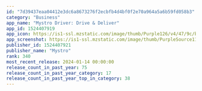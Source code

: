 ```yaml
---
id: "7d39437eaa04412e3dc6a8673276f2ecbfb4d4bf0f2e70a964a5a6b59fd058b3"
category: "Business"
app_name: "Mystro Driver: Drive & Deliver"
app_id: 1524407919
app_icon: https://is1-ssl.mzstatic.com/image/thumb/Purple126/v4/47/9c/b7/479cb7d8-8afc-508a-287c-a349fa005aaf/AppIcon-1x_U007emarketing-0-7-0-85-220.png/1024x1024bb.png
app_screenshot: https://is1-ssl.mzstatic.com/image/thumb/PurpleSource116/v4/85/f3/b8/85f3b8b5-0fd9-3888-d27d-309108b4cad5/244abec3-b4a3-4162-a8ef-88fe68a94284_output-8.jpg/1242x2688bb.png
publisher_id: 1524407921
publisher_name: "Mystro"
rank: 340
most_recent_release: 2024-01-14 00:00:00
release_count_in_past_year: 75
release_count_in_past_year_category: 17
release_count_in_past_year_top_in_category: 38
---
```

